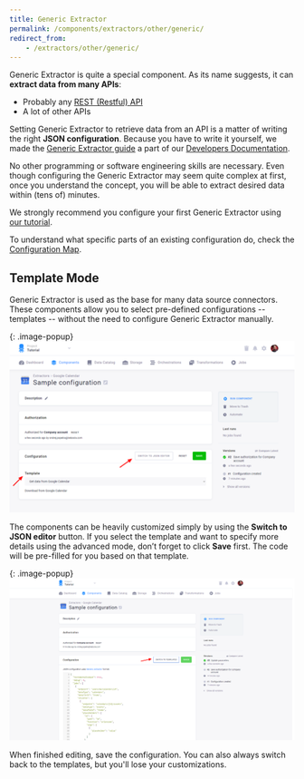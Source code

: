 ```yaml
---
title: Generic Extractor
permalink: /components/extractors/other/generic/
redirect_from:
    - /extractors/other/generic/
---
```


Generic Extractor is quite a special component. As its name suggests, it can **extract data from many APIs**:

- Probably any [REST (Restful) API](https://en.wikipedia.org/wiki/Representational_state_transfer) 
- A lot of other APIs

Setting Generic Extractor to retrieve data from an API is a matter of writing the right **JSON configuration**. 
Because you have to write it yourself, we made the
[Generic Extractor guide](https://developers.keboola.com/extend/generic-extractor/) a part of our [Developers 
Documentation](https://developers.keboola.com/extend/). 

No other programming or software engineering skills are necessary. Even though configuring the Generic Extractor may seem quite 
complex at first, once you understand the concept, you will be able to extract desired data within (tens of) minutes. 

We strongly recommend you configure your first Generic Extractor using [our 
tutorial](https://developers.keboola.com/extend/generic-extractor/tutorial/).

To understand what specific parts of an existing configuration do, check the 
[Configuration Map](https://developers.keboola.com/extend/generic-extractor/map/).

## Template Mode
Generic Extractor is used as the base for many data source connectors. These components allow you to select pre-defined configurations 
-- templates -- without the need to configure Generic Extractor manually.

{: .image-popup}
![Generic Extractor - template](/components/extractors/other/generic/generic-1.png)

The components can be heavily customized simply by using the **Switch to JSON editor** button.
If you select the template and want to specify more details using the advanced mode, don’t forget to click **Save** first. 
The code will be pre-filled for you based on that template.

{: .image-popup}
![Generic Extractor - template](/components/extractors/other/generic/generic-2.png)

When finished editing, save the configuration. You can also always switch back to the templates, but you'll lose your customizations.
